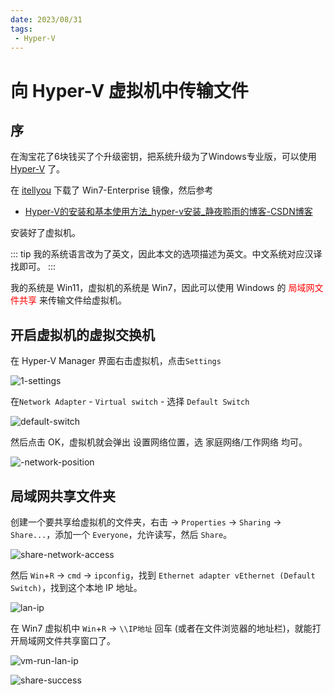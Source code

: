 ```yaml
---
date: 2023/08/31
tags: 
 - Hyper-V
---
```


# 向 Hyper-V 虚拟机中传输文件

## 序

在淘宝花了6块钱买了个升级密钥，把系统升级为了Windows专业版，可以使用 [Hyper-V](https://en.wikipedia.org/wiki/Hyper-V) 了。

在 [itellyou](https://msdn.itellyou.cn/) 下载了 Win7-Enterprise 镜像，然后参考

* [Hyper-V的安装和基本使用方法\_hyper-v安装\_静夜聆雨的博客-CSDN博客](https://blog.csdn.net/qq\_16051405/article/details/121121119)

安装好了虚拟机。

::: tip
我的系统语言改为了英文，因此本文的选项描述为英文。中文系统对应汉译找即可。
:::

我的系统是 Win11，虚拟机的系统是 Win7，因此可以使用 Windows 的 <span style="color:red;">局域网文件共享</span> 来传输文件给虚拟机。

## 开启虚拟机的虚拟交换机

在 Hyper-V Manager 界面右击虚拟机，点击`Settings`

![1-settings](https://cdn.jsdelivr.net/gh/tangjan/imgBed/notes/2023/08/31/transfer-files-to-hyperV/1-settings.png)

在`Network Adapter` - `Virtual switch` - 选择 `Default Switch`

![default-switch](https://cdn.jsdelivr.net/gh/tangjan/imgBed/notes/2023/08/31/transfer-files-to-hyperV/2-default-switch.png)

然后点击 OK，虚拟机就会弹出 设置网络位置，选 家庭网络/工作网络 均可。

![-network-position](https://cdn.jsdelivr.net/gh/tangjan/imgBed/notes/2023/08/31/transfer-files-to-hyperV/3-network-position.png)

## 局域网共享文件夹

创建一个要共享给虚拟机的文件夹，右击 → `Properties` → `Sharing` → `Share...`，添加一个 `Everyone`，允许读写，然后 `Share`。

![share-network-access](https://cdn.jsdelivr.net/gh/tangjan/imgBed/notes/2023/08/31/transfer-files-to-hyperV/4-share-network-access)

然后 `Win`+`R` → `cmd` → `ipconfig`，找到 `Ethernet adapter vEthernet (Default Switch)`，找到这个本地 IP 地址。

![lan-ip](https://cdn.jsdelivr.net/gh/tangjan/imgBed/notes/2023/08/31/transfer-files-to-hyperV/5-lan-ip.png)

在 Win7 虚拟机中 `Win`+`R` → `\\IP地址` 回车 (或者在文件浏览器的地址栏)，就能打开局域网文件共享窗口了。

![vm-run-lan-ip](https://cdn.jsdelivr.net/gh/tangjan/imgBed/notes/2023/08/31/transfer-files-to-hyperV/6-vm-run-lan-ip.png)

![share-success](https://cdn.jsdelivr.net/gh/tangjan/imgBed/notes/2023/08/31/transfer-files-to-hyperV/7-share-success.png)
